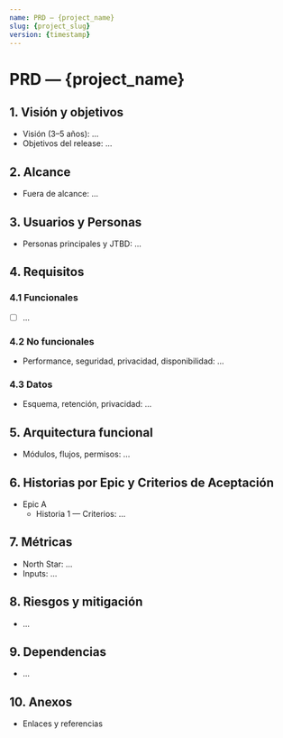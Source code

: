 ```yaml
---
name: PRD — {project_name}
slug: {project_slug}
version: {timestamp}
---
```


# PRD — {project_name}

## 1. Visión y objetivos
- Visión (3–5 años): ...
- Objetivos del release: ...

## 2. Alcance
- Fuera de alcance: ...

## 3. Usuarios y Personas
- Personas principales y JTBD: ...

## 4. Requisitos
### 4.1 Funcionales
- [ ] ...
### 4.2 No funcionales
- Performance, seguridad, privacidad, disponibilidad: ...
### 4.3 Datos
- Esquema, retención, privacidad: ...

## 5. Arquitectura funcional
- Módulos, flujos, permisos: ...

## 6. Historias por Epic y Criterios de Aceptación
- Epic A
  - Historia 1 — Criterios: ...

## 7. Métricas
- North Star: ...
- Inputs: ...

## 8. Riesgos y mitigación
- ...

## 9. Dependencias
- ...

## 10. Anexos
- Enlaces y referencias
